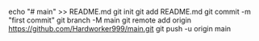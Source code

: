 echo "# main" >> README.md
git init
git add README.md
git commit -m "first commit"
git branch -M main
git remote add origin https://github.com/Hardworker999/main.git
git push -u origin main
